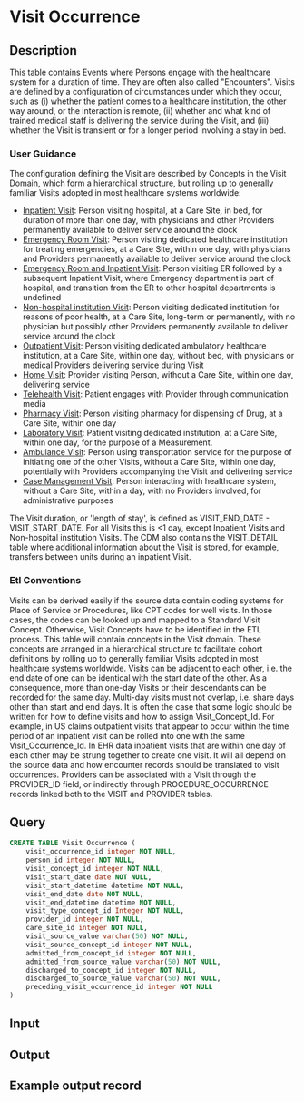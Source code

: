<!---->

# Visit Occurrence

## Description
This table contains Events where Persons engage with the healthcare system for a duration of time. They are often also called "Encounters". Visits are defined by a configuration of circumstances under which they occur, such as (i) whether the patient comes to a healthcare institution, the other way around, or the interaction is remote, (ii) whether and what kind of trained medical staff is delivering the service during the Visit, and (iii) whether the Visit is transient or for a longer period involving a stay in bed.

### User Guidance
The configuration defining the Visit are described by Concepts in the Visit Domain, which form a hierarchical structure, but rolling up to generally familiar Visits adopted in most healthcare systems worldwide:

- [Inpatient Visit](https://athena.ohdsi.org/search-terms/terms/9201): Person visiting hospital, at a Care Site, in bed, for duration of more than one day, with physicians and other Providers permanently available to deliver service around the clock 
- [Emergency Room Visit](https://athena.ohdsi.org/search-terms/terms/9203): Person visiting dedicated healthcare institution for treating emergencies, at a Care Site, within one day, with physicians and Providers permanently available to deliver service around the clock
- [Emergency Room and Inpatient Visit](https://athena.ohdsi.org/search-terms/terms/262): Person visiting ER followed by a subsequent Inpatient Visit, where Emergency department is part of hospital, and transition from the ER to other hospital departments is undefined
- [Non-hospital institution Visit](https://athena.ohdsi.org/search-terms/terms/42898160): Person visiting dedicated institution for reasons of poor health, at a Care Site, long-term or permanently, with no physician but possibly other Providers permanently available to deliver service around the clock
- [Outpatient Visit](https://athena.ohdsi.org/search-terms/terms/9202): Person visiting dedicated ambulatory healthcare institution, at a Care Site, within one day, without bed, with physicians or medical Providers delivering service during Visit
- [Home Visit](https://athena.ohdsi.org/search-terms/terms/581476): Provider visiting Person, without a Care Site, within one day, delivering service
- [Telehealth Visit](https://athena.ohdsi.org/search-terms/terms/5083): Patient engages with Provider through communication media
- [Pharmacy Visit](https://athena.ohdsi.org/search-terms/terms/581458): Person visiting pharmacy for dispensing of Drug, at a Care Site, within one day
- [Laboratory Visit](https://athena.ohdsi.org/search-terms/terms/32036): Patient visiting dedicated institution, at a Care Site, within one day, for the purpose of a Measurement.
- [Ambulance Visit](https://athena.ohdsi.org/search-terms/terms/581478): Person using transportation service for the purpose of initiating one of the other Visits, without a Care Site, within one day, potentially with Providers accompanying the Visit and delivering service
- [Case Management Visit](https://athena.ohdsi.org/search-terms/terms/38004193): Person interacting with healthcare system, without a Care Site, within a day, with no Providers involved, for administrative purposes

The Visit duration, or 'length of stay', is defined as VISIT_END_DATE - VISIT_START_DATE. For all Visits this is <1 day, except Inpatient Visits and Non-hospital institution Visits. The CDM also contains the VISIT_DETAIL table where additional information about the Visit is stored, for example, transfers between units during an inpatient Visit.

### Etl Conventions
Visits can be derived easily if the source data contain coding systems for Place of Service or Procedures, like CPT codes for well visits. In those cases, the codes can be looked up and mapped to a Standard Visit Concept. Otherwise, Visit Concepts have to be identified in the ETL process. This table will contain concepts in the Visit domain. These concepts are arranged in a hierarchical structure to facilitate cohort definitions by rolling up to generally familiar Visits adopted in most healthcare systems worldwide. Visits can be adjacent to each other, i.e. the end date of one can be identical with the start date of the other. As a consequence, more than one-day Visits or their descendants can be recorded for the same day. Multi-day visits must not overlap, i.e. share days other than start and end days. It is often the case that some logic should be written for how to define visits and how to assign Visit_Concept_Id. For example, in US claims outpatient visits that appear to occur within the time period of an inpatient visit can be rolled into one with the same Visit_Occurrence_Id. In EHR data inpatient visits that are within one day of each other may be strung together to create one visit. It will all depend on the source data and how encounter records should be translated to visit occurrences. Providers can be associated with a Visit through the PROVIDER_ID field, or indirectly through PROCEDURE_OCCURRENCE records linked both to the VISIT and PROVIDER tables.

## Query
```sql
CREATE TABLE Visit Occurrence (
	visit_occurrence_id integer NOT NULL,
	person_id integer NOT NULL,
	visit_concept_id integer NOT NULL,
	visit_start_date date NOT NULL,
	visit_start_datetime datetime NOT NULL,
	visit_end_date date NOT NULL,
	visit_end_datetime datetime NOT NULL,
	visit_type_concept_id Integer NOT NULL,
	provider_id integer NOT NULL,
	care_site_id integer NOT NULL,
	visit_source_value varchar(50) NOT NULL,
	visit_source_concept_id integer NOT NULL,
	admitted_from_concept_id integer NOT NULL,
	admitted_from_source_value varchar(50) NOT NULL,
	discharged_to_concept_id integer NOT NULL,
	discharged_to_source_value varchar(50) NOT NULL,
	preceding_visit_occurrence_id integer NOT NULL
)
```

## Input


## Output


## Example output record


